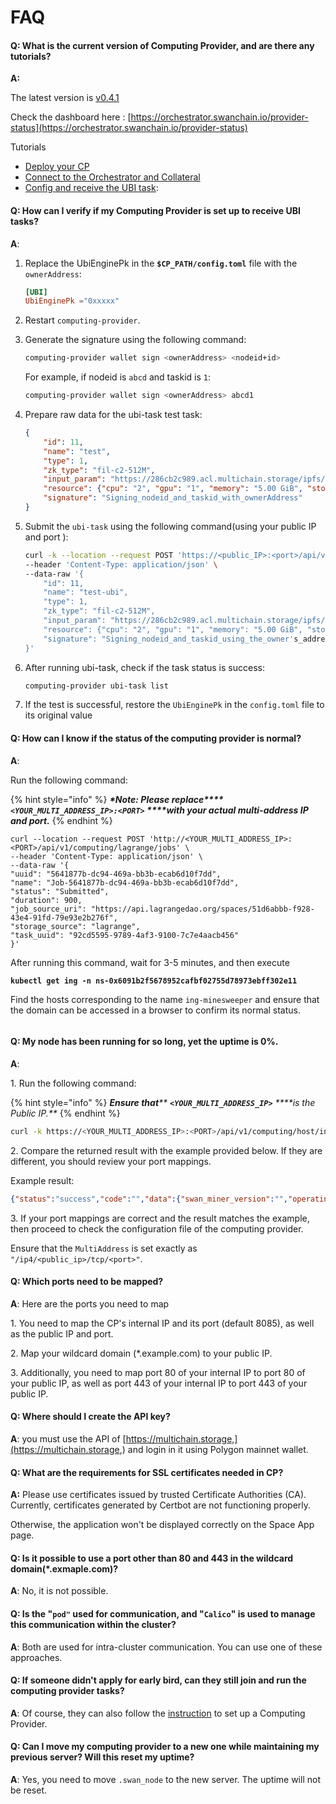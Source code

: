 # FAQ

#### Q: What is the current version of Computing Provider, and are there any tutorials?

**A:**

The latest version is [v0.4.1](https://github.com/swanchain/go-computing-provider/releases/tag/v0.4.1)&#x20;

Check the dashboard here : [https://orchestrator.swanchain.io/provider-status](https://orchestrator.swanchain.io/provider-status)

Tutorials&#x20;

* [Deploy your CP](./)
* [Connect to the Orchestrator and Collateral](../connect-to-orchestrator.md)
* [Config and receive the UBI task](config-and-receive-ubi-tasks-optional.md):&#x20;

#### Q: How can I verify if my Computing Provider is set up to receive UBI tasks?

**A**:

1.  Replace the UbiEnginePk in the **`$CP_PATH/config.toml`** file with the `ownerAddress`:

    ```toml
    [UBI]
    UbiEnginePk ="0xxxxx"
    ```
2. Restart `computing-provider`.
3.  Generate the signature using the following command:

    ```bash
    computing-provider wallet sign <ownerAddress> <nodeid+id>
    ```

    For example, if nodeid is `abcd` and taskid is `1`:

    ```bash
    computing-provider wallet sign <ownerAddress> abcd1
    ```
4.  Prepare raw data for the ubi-task test task:

    ```json
    {
        "id": 11,
        "name": "test",
        "type": 1,
        "zk_type": "fil-c2-512M",
        "input_param": "https://286cb2c989.acl.multichain.storage/ipfs/QmYg4CfA5E2zR4ktb5B3PafAeCWyEEXiKUVS4g2UE9occ5",
        "resource": {"cpu": "2", "gpu": "1", "memory": "5.00 GiB", "storage": "1.00 GiB"},
        "signature": "Signing_nodeid_and_taskid_with_ownerAddress"
    }

    ```
5.  Submit the `ubi-task` using the following command(using your public IP and port ):

    ```bash
    curl -k --location --request POST 'https://<public_IP>:<port>/api/v1/computing/cp/ubi' \
    --header 'Content-Type: application/json' \
    --data-raw '{
        "id": 11,
        "name": "test-ubi",
        "type": 1,
        "zk_type": "fil-c2-512M",
        "input_param": "https://286cb2c989.acl.multichain.storage/ipfs/QmYg4CfA5E2zR4ktb5B3PafAeCWyEEXiKUVS4g2UE9occ5",
        "resource": {"cpu": "2", "gpu": "1", "memory": "5.00 GiB", "storage": "1.00 GiB"},
        "signature": "Signing_nodeid_and_taskid_using_the_owner's_address."
    }'
    ```
6.  After running ubi-task, check if the task status is success:

    ```bash
    computing-provider ubi-task list
    ```
7. If the test is successful, restore the `UbiEnginePk` in the `config.toml` file to its original value

#### Q: How can I know if the status of the computing provider is normal?

**A**:&#x20;

Run the following command:

{% hint style="info" %}
_**\*Note: Please replace**** ****`<YOUR_MULTI_ADDRESS_IP>:<PORT>`**** ****with your actual multi-address IP and port.**_
{% endhint %}

```
curl --location --request POST 'http://<YOUR_MULTI_ADDRESS_IP>:<PORT>/api/v1/computing/lagrange/jobs' \
--header 'Content-Type: application/json' \
--data-raw '{
"uuid": "5641877b-dc94-469a-bb3b-ecab6d10f7dd",
"name": "Job-5641877b-dc94-469a-bb3b-ecab6d10f7dd",
"status": "Submitted",
"duration": 900,
"job_source_uri": "https://api.lagrangedao.org/spaces/51d6abbb-f928-43e4-91fd-79e93e2b276f",
"storage_source": "lagrange",
"task_uuid": "92cd5595-9789-4af3-9100-7c7e4aacb456"
}'
```

After running this command, wait for 3-5 minutes, and then execute&#x20;

<pre><code><strong>kubectl get ing -n ns-0x6091b2f5678952cafbf02755d78973ebff302e11
</strong></code></pre>

Find the hosts corresponding to the name `ing-minesweeper` and ensure that the domain can be accessed in a browser to confirm its normal status.

<img src="broken-reference" alt="" data-size="original">

#### Q: My node has been running for so long, yet the uptime is 0%.

**A**:

1\. Run the following command:

{% hint style="info" %}
_**Ensure that****  ****`<YOUR_MULTI_ADDRESS_IP>`**** ****is the Public IP.**_
{% endhint %}

```bash
curl -k https://<YOUR_MULTI_ADDRESS_IP>:<PORT>/api/v1/computing/host/info
```

2\. Compare the returned result with the example provided below. If they are different, you should review your port mappings.

Example result:

```json
{"status":"success","code":"","data":{"swan_miner_version":"","operating_system":"linux","architecture":"amd64","cpu_cores":48}}
```

3\. If your port mappings are correct and the result matches the example, then proceed to check the configuration file of the computing provider.&#x20;

Ensure that the `MultiAddress` is set exactly as `"/ip4/<public_ip>/tcp/<port>"`.

#### Q: Which ports need to be mapped?&#x20;

**A**: Here are the ports you need to map

1\. You need to map the CP's internal IP and its port (default 8085), as well as the public IP and port.

2\. Map your wildcard domain (\*.example.com) to your public IP.&#x20;

3\. Additionally, you need to map port 80 of your internal IP to port 80 of your public IP, as well as port 443 of your internal IP to port 443 of your public IP.

#### Q: Where should I create the API key?

**A**: you must use the API of [https://multichain.storage,](https://multichain.storage,) and login in it using Polygon mainnet wallet.

#### Q: What are the requirements for SSL certificates needed in CP?&#x20;

**A:** Please use certificates issued by trusted Certificate Authorities (CA). Currently, certificates generated by Certbot are not functioning properly.&#x20;

Otherwise, the application won't be displayed correctly on the Space App page.

#### **Q: Is it possible to use a port other than 80 and 443 in the wildcard domain(\*.exmaple.com)?**

**A**: No, it is not possible.

#### Q: Is the "`pod"` used for communication, and "`Calico`" is used to manage this communication within the cluster?&#x20;

**A**: Both are used for intra-cluster communication. You can use one of these approaches.

#### Q: If someone didn't apply for early bird, can they still join and run the computing provider tasks?

**A**: Of course, they can also follow the [instruction](broken-reference) to set up a Computing Provider.

#### Q: Can I move my computing provider to a new one while maintaining my previous server? Will this reset my uptime?

**A**: Yes, you need to move  `.swan_node` to the new server. The uptime will not be reset.
